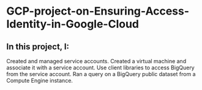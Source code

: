 # GCP-project-on-Ensuring-Access-Identity-in-Google-Cloud

## In this project, I:

Created and managed service accounts.
Created a virtual machine and associate it with a service account.
Use client libraries to access BigQuery from the service account.
Ran a query on a BigQuery public dataset from a Compute Engine instance.
